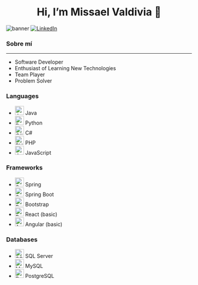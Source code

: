 <h1 style="text-align: center;">Hi, I’m Missael Valdivia 👋</h1>
<img src="Banner para YouTube Geométrico Simple Azul.png" alt="banner">
<a href="https://www.linkedin.com/in/missael-valdivia-de-la-cruz-685a31309/" target="_blank">
    <img src="https://img.shields.io/badge/LinkedIn-0077B5?logo=linkedin&logoColor=white&style=flat-square" alt="LinkedIn" />
</a>
<h3>Sobre mí</h3>
<hr> <!-- Línea horizontal -->
<ul>
    <li>Software Developer</li>
    <li>Enthusiast of Learning New Technologies</li> <!-- Ejemplo de otro ítem -->
    <li>Team Player</li> <!-- Otro ejemplo -->
    <li>Problem Solver</li> <!-- Otro ejemplo -->
</ul>

<h3>Languages</h3>
<ul>
    <li>
        <img src="https://img.icons8.com/color/48/000000/java-coffee-cup-logo.png" alt="Java" style="width: 24px; height: 24px;"/> Java
    </li>
    <li>
        <img src="https://img.icons8.com/color/48/000000/python.png" alt="Python" style="width: 24px; height: 24px;"/> Python
    </li>
    <li>
        <img src="https://img.icons8.com/color/48/000000/c-sharp-logo.png" alt="C#" style="width: 24px; height: 24px;"/> C#
    </li>
    <li>
        <img src="https://img.icons8.com/color/48/000000/php.png" alt="PHP" style="width: 24px; height: 24px;"/> PHP
    </li>
    <li>
        <img src="https://img.icons8.com/color/48/000000/javascript.png" alt="JavaScript" style="width: 24px; height: 24px;"/> JavaScript
    </li>
</ul>

<h3>Frameworks</h3>
<ul>
    <li>
        <img src="https://img.icons8.com/color/48/000000/spring-logo.png" alt="Spring" style="width: 24px; height: 24px;"/> Spring
    </li>
    <li>
        <img src="https://img.icons8.com/color/48/000000/spring-boot.png" alt="Spring Boot" style="width: 24px; height: 24px;"/> Spring Boot
    </li>
    <li>
        <img src="https://img.icons8.com/color/48/000000/bootstrap.png" alt="Bootstrap" style="width: 24px; height: 24px;"/> Bootstrap
    </li>
    <li>
        <img src="https://img.icons8.com/color/48/000000/react-native.png" alt="React" style="width: 24px; height: 24px;"/> React (basic)
    </li>
    <li>
        <img src="https://img.icons8.com/color/48/000000/angularjs.png" alt="Angular" style="width: 24px; height: 24px;"/> Angular (basic)
    </li>
</ul>

<h3>Databases</h3>
<ul>
    <li>
        <img src="https://img.icons8.com/color/48/000000/microsoft-sql-server.png" alt="SQL Server" style="width: 24px; height: 24px;"/> SQL Server
    </li>
    <li>
        <img src="https://img.icons8.com/color/48/000000/mysql-logo.png" alt="MySQL" style="width: 24px; height: 24px;"/> MySQL
    </li>
    <li>
        <img src="https://img.icons8.com/color/48/000000/postgreesql.png" alt="PostgreSQL" style="width: 24px; height: 24px;"/> PostgreSQL
    </li>
</ul>

<!--
**MissaelValdivia13/MissaelValdivia13** is a ✨ _special_ ✨ repository because its `README.md` (this file) appears on your GitHub profile.

Here are some ideas to get you started:

- 🔭 I’m currently working on ...
- 🌱 I’m currently learning ...
- 👯 I’m looking to collaborate on ...
- 🤔 I’m looking for help with ...
- 💬 Ask me about ...
- 📫 How to reach me: ...
- 😄 Pronouns: ...
- ⚡ Fun fact: ...
-->
